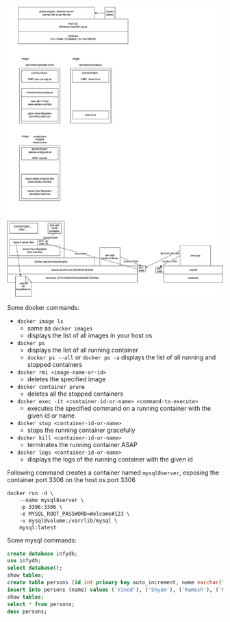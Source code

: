 ![](../2023-07-24/docker.dio.png)

Some docker commands:

- `docker image ls`
  - same as `docker images`
  - displays the list of all images in your host os
- `docker ps`
  - displays the list of all running container
  - `docker ps --all` or `docker ps -a` displays the list of all running and stopped containers
- `docker rmi <image-name-or-id>`
  - deletes the specified image
- `docker container prune`
  - deletes all the stopped containers
- `docker exec -it <container-id-or-name> <command-to-execute>`
  - executes the specified command on a running container with the given id or name
- `docker stop <container-id-or-name>`
  - stops the running container gracefully
- `docker kill <container-id-or-name>`
  - terminates the running container ASAP
- `docker logs <container-id-or-name>`
  - displays the logs of the running container with the given id

Following command creates a container named `mysql8server`, exposing the container port 3306 on the host os port 3306

```
docker run -d \
    --name mysql8server \
    -p 3306:3306 \
    -e MYSQL_ROOT_PASSWORD=Welcome#123 \
    -v mysql8volume:/var/lib/mysql \
    mysql:latest

```

Some mysql commands:

```sql
create database infydb;
use infydb;
select database();
show tables;
create table persons (id int primary key auto_increment, name varchar(50));
insert into persons (name) values ('Vinod'), ('Shyam'), ('Ramesh'), ('Rakesh');
show tables;
select * from persons;
desc persons;
```
